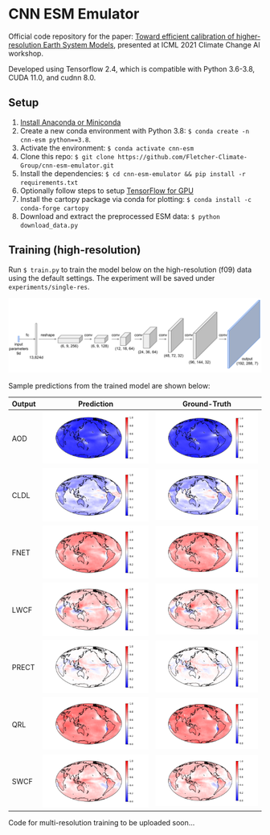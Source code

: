 # CNN ESM Emulator

Official code repository for the paper: [Toward efficient calibration of higher-resolution Earth System Models](https://www.climatechange.ai/papers/icml2021/51), 
presented at ICML 2021 Climate Change AI workshop.

Developed using Tensorflow 2.4, which is compatible with Python 3.6-3.8, CUDA 11.0, and cudnn 8.0.

## Setup
1. [Install Anaconda or Miniconda](https://docs.conda.io/projects/conda/en/latest/user-guide/install/index.html)
2. Create a new conda environment with Python 3.8: ```$ conda create -n cnn-esm python==3.8```. 
3. Activate the environment: ```$ conda activate cnn-esm```
4. Clone this repo: ```$ git clone https://github.com/Fletcher-Climate-Group/cnn-esm-emulator.git```
5. Install the dependencies: ```$ cd cnn-esm-emulator && pip install -r requirements.txt```
6. Optionally follow steps to setup [TensorFlow for GPU](https://www.tensorflow.org/install/gpu)
7. Install the cartopy package via conda for plotting: ```$ conda install -c conda-forge cartopy```
8. Download and extract the preprocessed ESM data:  ```$ python download_data.py```

## Training (high-resolution)
Run ```$ train.py``` to train the model below on the high-resolution (f09) data using the default settings. 
The experiment will be saved under ```experiments/single-res```.

![alt_txt](resources/arch.png)

Sample predictions from the trained model are shown below:

| Output  | Prediction | Ground-Truth |
| --- | --- | --- |
| AOD  | ![alt_txt](resources/sample_plots/sample26_AOD.png) | ![alt_txt](resources/sample_plots/sample26_AOD_gt.png) |
| CLDL | ![alt_txt](resources/sample_plots/sample26_CLDL.png) | ![alt_txt](resources/sample_plots/sample26_CLDL_gt.png) |
| FNET | ![alt_txt](resources/sample_plots/sample26_FNET.png) | ![alt_txt](resources/sample_plots/sample26_FNET_gt.png) |
| LWCF | ![alt_txt](resources/sample_plots/sample26_LWCF.png) | ![alt_txt](resources/sample_plots/sample26_LWCF_gt.png) |
| PRECT | ![alt_txt](resources/sample_plots/sample26_PRECT.png) | ![alt_txt](resources/sample_plots/sample26_PRECT_gt.png) |
| QRL | ![alt_txt](resources/sample_plots/sample26_QRL.png) | ![alt_txt](resources/sample_plots/sample26_QRL_gt.png) |
| SWCF | ![alt_txt](resources/sample_plots/sample26_SWCF.png) | ![alt_txt](resources/sample_plots/sample26_SWCF_gt.png) |

Code for multi-resolution training to be uploaded soon...

